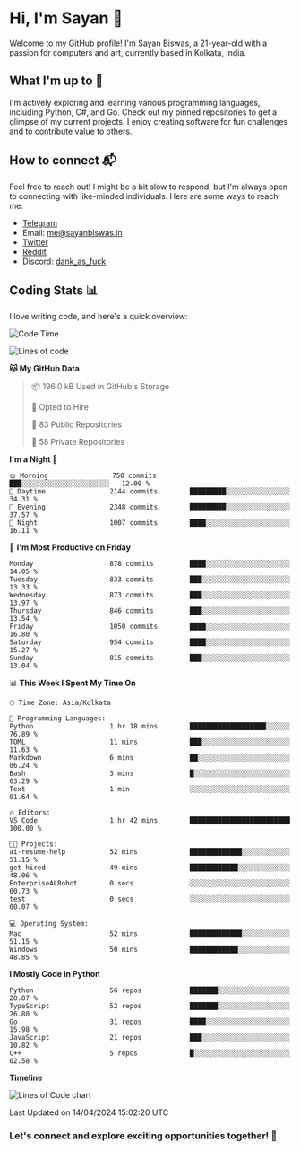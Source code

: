 # Hi, I'm Sayan 👋

Welcome to my GitHub profile! I'm Sayan Biswas, a 21-year-old with a passion for computers and art, currently based in Kolkata, India.

## What I'm up to 🚀

I'm actively exploring and learning various programming languages, including Python, C#, and Go. Check out my pinned repositories to get a glimpse of my current projects. I enjoy creating software for fun challenges and to contribute value to others.

## How to connect 📬

Feel free to reach out! I might be a bit slow to respond, but I'm always open to connecting with like-minded individuals. Here are some ways to reach me:

- [Telegram](https://t.me/dank_as_fuck)
- Email: [me@sayanbiswas.in](mailto:me@sayanbiswas.in)
- [Twitter](https://twitter.com/TheDankDel)
- [Reddit](https://www.reddit.com/user/dank_as_fuck_/)
- Discord: [dank_as_fuck](https://discordapp.com/users/506536929152466945)

## Coding Stats 📊

I love writing code, and here's a quick overview:

<!--START_SECTION:waka-->
![Code Time](http://img.shields.io/badge/Code%20Time-1%2C586%20hrs%2014%20mins-blue)

![Lines of code](https://img.shields.io/badge/From%20Hello%20World%20I%27ve%20Written-5.7%20million%20lines%20of%20code-blue)

**🐱 My GitHub Data** 

> 📦 196.0 kB Used in GitHub's Storage 
 > 
> 💼 Opted to Hire
 > 
> 📜 83 Public Repositories 
 > 
> 🔑 58 Private Repositories 
 > 
**I'm a Night 🦉** 

```text
🌞 Morning                750 commits         ███░░░░░░░░░░░░░░░░░░░░░░   12.00 % 
🌆 Daytime                2144 commits        █████████░░░░░░░░░░░░░░░░   34.31 % 
🌃 Evening                2348 commits        █████████░░░░░░░░░░░░░░░░   37.57 % 
🌙 Night                  1007 commits        ████░░░░░░░░░░░░░░░░░░░░░   16.11 % 
```
📅 **I'm Most Productive on Friday** 

```text
Monday                   878 commits         ████░░░░░░░░░░░░░░░░░░░░░   14.05 % 
Tuesday                  833 commits         ███░░░░░░░░░░░░░░░░░░░░░░   13.33 % 
Wednesday                873 commits         ███░░░░░░░░░░░░░░░░░░░░░░   13.97 % 
Thursday                 846 commits         ███░░░░░░░░░░░░░░░░░░░░░░   13.54 % 
Friday                   1050 commits        ████░░░░░░░░░░░░░░░░░░░░░   16.80 % 
Saturday                 954 commits         ████░░░░░░░░░░░░░░░░░░░░░   15.27 % 
Sunday                   815 commits         ███░░░░░░░░░░░░░░░░░░░░░░   13.04 % 
```


📊 **This Week I Spent My Time On** 

```text
🕑︎ Time Zone: Asia/Kolkata

💬 Programming Languages: 
Python                   1 hr 18 mins        ███████████████████░░░░░░   76.89 % 
TOML                     11 mins             ███░░░░░░░░░░░░░░░░░░░░░░   11.63 % 
Markdown                 6 mins              ██░░░░░░░░░░░░░░░░░░░░░░░   06.24 % 
Bash                     3 mins              █░░░░░░░░░░░░░░░░░░░░░░░░   03.29 % 
Text                     1 min               ░░░░░░░░░░░░░░░░░░░░░░░░░   01.64 % 

🔥 Editors: 
VS Code                  1 hr 42 mins        █████████████████████████   100.00 % 

🐱‍💻 Projects: 
ai-resume-help           52 mins             █████████████░░░░░░░░░░░░   51.15 % 
get-hired                49 mins             ████████████░░░░░░░░░░░░░   48.06 % 
EnterpriseALRobot        0 secs              ░░░░░░░░░░░░░░░░░░░░░░░░░   00.73 % 
test                     0 secs              ░░░░░░░░░░░░░░░░░░░░░░░░░   00.07 % 

💻 Operating System: 
Mac                      52 mins             █████████████░░░░░░░░░░░░   51.15 % 
Windows                  50 mins             ████████████░░░░░░░░░░░░░   48.85 % 
```

**I Mostly Code in Python** 

```text
Python                   56 repos            ███████░░░░░░░░░░░░░░░░░░   28.87 % 
TypeScript               52 repos            ███████░░░░░░░░░░░░░░░░░░   26.80 % 
Go                       31 repos            ████░░░░░░░░░░░░░░░░░░░░░   15.98 % 
JavaScript               21 repos            ███░░░░░░░░░░░░░░░░░░░░░░   10.82 % 
C++                      5 repos             █░░░░░░░░░░░░░░░░░░░░░░░░   02.58 % 
```



**Timeline**

![Lines of Code chart](https://raw.githubusercontent.com/Dank-del/Dank-del/main/assets/bar_graph.png)


 Last Updated on 14/04/2024 15:02:20 UTC
<!--END_SECTION:waka-->

### Let's connect and explore exciting opportunities together! 🚀

